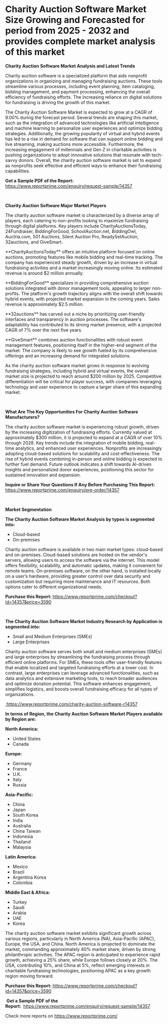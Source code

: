 <p><h1>Charity Auction Software Market Size Growing and Forecasted for period from 2025 - 2032 and provides complete market analysis of this market</h1></p><p><strong>Charity Auction Software Market Analysis and Latest Trends</strong></p>
<p><p>Charity auction software is a specialized platform that aids nonprofit organizations in organizing and managing fundraising auctions. These tools streamline various processes, including event planning, item cataloging, bidding management, and payment processing, enhancing the overall efficiency of fundraising efforts. The increasing reliance on digital solutions for fundraising is driving the growth of this market.</p><p>The Charity Auction Software Market is expected to grow at a CAGR of 9.00% during the forecast period. Several trends are shaping this market, such as the integration of advanced technologies like artificial intelligence and machine learning to personalize user experiences and optimize bidding strategies. Additionally, the growing popularity of virtual and hybrid events has led to a rise in demand for software that can support online bidding and live streaming, making auctions more accessible. Furthermore, the increasing engagement of millennials and Gen Z in charitable activities is pushing organizations to adopt innovative solutions that resonate with tech-savvy donors. Overall, the charity auction software market is set to expand as nonprofits seek effective and efficient ways to enhance their fundraising capabilities.</p></p>
<p><strong>Get a Sample PDF of the Report:&nbsp;</strong> <a href="https://www.reportprime.com/enquiry/request-sample/14357?utm_campaign=2667&utm_medium=2&utm_source=Github&utm_content=ia&utm_term=20032025&utm_id=charity-auction-software">https://www.reportprime.com/enquiry/request-sample/14357</a></p>
<p>&nbsp;</p>
<p><strong>Charity Auction Software Major Market Players</strong></p>
<p><p>The charity auction software market is characterized by a diverse array of players, each catering to non-profits looking to maximize fundraising through digital platforms. Key players include CharityAuctionsToday, 24Fundraiser, BiddingForGood, SchoolAuction.net, BiddingOwl, Auctria.com, 501 Auctions, Silent Auction Pro, ReadySetAuction, 32auctions, and GiveSmart.</p><p>**CharityAuctionsToday** offers an intuitive platform focused on online auctions, promoting features like mobile bidding and real-time tracking. The company has experienced steady growth, driven by an increase in virtual fundraising activities and a market increasingly moving online. Its estimated revenue is around $2 million annually.</p><p>**BiddingForGood** specializes in providing comprehensive auction solutions integrated with donor management tools, appealing to larger non-profits. The platform's growth trajectory aligns with the overall shift towards hybrid events, with projected market expansion in the coming years. Sales revenue is approximately $2.5 million.</p><p>**32auctions** has carved out a niche by prioritizing user-friendly interfaces and transparency in auction processes. The software's adaptability has contributed to its strong market presence, with a projected CAGR of 7% over the next five years.</p><p>**GiveSmart** combines auction functionalities with robust event management features, positioning itself in the higher-end segment of the market. The company is likely to see growth fueled by its comprehensive offerings and an increasing demand for integrated solutions.</p><p>As the charity auction software market grows in response to evolving fundraising strategies, including hybrid and virtual events, the overall market size is projected to reach around $200 million by 2025. Competitive differentiation will be critical for player success, with companies leveraging technology and user experience to capture a larger share of this expanding market.</p></p>
<p>&nbsp;</p>
<p><strong>What Are The Key Opportunities For Charity Auction Software Manufacturers?</strong></p>
<p><p>The charity auction software market is experiencing robust growth, driven by the increasing digitization of fundraising efforts. Currently valued at approximately $300 million, it is projected to expand at a CAGR of over 10% through 2028. Key trends include the integration of mobile bidding, real-time analytics, and enhanced user experiences. Nonprofits are increasingly adopting cloud-based solutions for scalability and cost-effectiveness. The rise of hybrid events combining in-person and online bidding is expected to further fuel demand. Future outlook indicates a shift towards AI-driven insights and personalized donor experiences, positioning this sector for sustained innovation and expansion.</p></p>
<p><strong>Inquire or Share Your Questions If Any Before Purchasing This Report:</strong> <a href="https://www.reportprime.com/enquiry/pre-order/14357?utm_campaign=2667&utm_medium=2&utm_source=Github&utm_content=ia&utm_term=20032025&utm_id=charity-auction-software">https://www.reportprime.com/enquiry/pre-order/14357</a></p>
<p>&nbsp;</p>
<p><strong>Market Segmentation</strong></p>
<p><strong>The Charity Auction Software Market Analysis by types is segmented into:</strong></p>
<p><ul><li>Cloud-based</li><li>On-premises</li></ul></p>
<p><p>Charity auction software is available in two main market types: cloud-based and on-premises. Cloud-based solutions are hosted on the vendor's servers, allowing users to access the software via the internet. This model offers flexibility, scalability, and automatic updates, making it convenient for remote teams. On-premises software, on the other hand, is installed locally on a user’s hardware, providing greater control over data security and customization but requiring more maintenance and IT resources. Both options cater to different organizational needs.</p></p>
<p><strong>Purchase this Report:&nbsp;</strong><a href="https://www.reportprime.com/checkout?id=14357&price=3590&utm_campaign=2667&utm_medium=2&utm_source=Github&utm_content=ia&utm_term=20032025&utm_id=charity-auction-software">https://www.reportprime.com/checkout?id=14357&price=3590</a></p>
<p>&nbsp;</p>
<p><strong>The Charity Auction Software Market Industry Research by Application is segmented into:</strong></p>
<p><ul><li>Small and Medium Enterprises (SMEs)</li><li>Large Enterprises</li></ul></p>
<p><p>Charity auction software serves both small and medium enterprises (SMEs) and large enterprises by streamlining the fundraising process through efficient online platforms. For SMEs, these tools offer user-friendly features that enable localized and targeted fundraising efforts at a lower cost. In contrast, large enterprises can leverage advanced functionalities, such as data analytics and extensive marketing tools, to reach broader audiences and optimize donation potential. This software enhances engagement, simplifies logistics, and boosts overall fundraising efficacy for all types of organizations.</p></p>
<p><a href="https://www.reportprime.com/charity-auction-software-r14357?utm_campaign=2667&utm_medium=2&utm_source=Github&utm_content=ia&utm_term=20032025&utm_id=charity-auction-software">&nbsp;https://www.reportprime.com/charity-auction-software-r14357</a></p>
<p><strong>In terms of Region, the Charity Auction Software Market Players available by Region are:</strong></p>
<p>
    <p> <strong> North America: </strong>
        <ul>
            <li>United States</li>
            <li>Canada</li>
        </ul>
        </p> 
    <p> <strong> Europe: </strong>
        <ul>
            <li>Germany</li>
            <li>France</li>
            <li>U.K.</li>
            <li>Italy</li>
            <li>Russia</li>
        </ul>
        </p> 
    <p> <strong> Asia-Pacific: </strong>
        <ul>
            <li>China</li>
            <li>Japan</li>
            <li>South Korea</li>
            <li>India</li>
            <li>Australia</li>
            <li>China Taiwan</li>
            <li>Indonesia</li>
            <li>Thailand</li>
            <li>Malaysia</li>
        </ul>
        </p> 
    <p> <strong> Latin America: </strong>
        <ul>
            <li>Mexico</li>
            <li>Brazil</li>
            <li>Argentina Korea</li>
            <li>Colombia</li>
        </ul>
        </p> 
    <p> <strong> Middle East & Africa: </strong>
        <ul>
            <li>Turkey</li>
            <li>Saudi</li>
            <li>Arabia</li>
            <li>UAE</li>
            <li>Korea</li>
        </ul>
    </p>
    </p>
<p><p>The charity auction software market exhibits significant growth across various regions, particularly in North America (NA), Asia-Pacific (APAC), Europe, the USA, and China. North America is projected to dominate the market, commanding approximately 40% market share, driven by strong philanthropic activities. The APAC region is anticipated to experience rapid growth, achieving a 25% share, while Europe follows closely at 20%. The USA, contributing 10%, and China at 5%, reflect emerging interests in charitable fundraising technologies, positioning APAC as a key growth region moving forward.</p></p>
<p><strong>Purchase this Report: </strong><a href="https://www.reportprime.com/checkout?id=14357&price=3590&utm_campaign=2667&utm_medium=2&utm_source=Github&utm_content=ia&utm_term=20032025&utm_id=charity-auction-software">https://www.reportprime.com/checkout?id=14357&price=3590</a></p>
<p>&nbsp;<strong>Get a Sample PDF of the Report:&nbsp;&nbsp;</strong><a href="https://www.reportprime.com/enquiry/request-sample/14357?utm_campaign=2667&utm_medium=2&utm_source=Github&utm_content=ia&utm_term=20032025&utm_id=charity-auction-software">https://www.reportprime.com/enquiry/request-sample/14357</a></p>
<p><strong></strong></p>
<p>Check more reports on <a href="https://www.reportprime.com/?utm_campaign=2667&utm_medium=2&utm_source=Github&utm_content=ia&utm_term=20032025&utm_id=charity-auction-software">https://www.reportprime.com/</a></p>